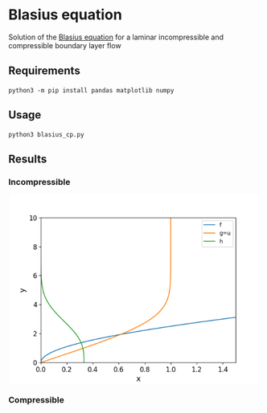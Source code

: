# Blasius equation
Solution of the  [Blasius equation](https://en.wikipedia.org/wiki/Blasius_boundary_layer) for a laminar incompressible and compressible boundary layer flow

## Requirements
~~~~
python3 -m pip install pandas matplotlib numpy
~~~~

## Usage
~~~~
python3 blasius_cp.py
~~~~

## Results

### Incompressible
<p align="center">
<img src="blasius_cp.png"  align="center" width="500" />
</p>

### Compressible
